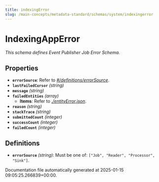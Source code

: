 ```yaml
---
title: indexingError
slug: /main-concepts/metadata-standard/schemas/system/indexingerror
---
```


# IndexingAppError

*This schema defines Event Publisher Job Error Schema.*

## Properties

- **`errorSource`**: Refer to *[#/definitions/errorSource](#definitions/errorSource)*.
- **`lastFailedCursor`** *(string)*
- **`message`** *(string)*
- **`failedEntities`** *(array)*
  - **Items**: Refer to *[./entityError.json](#entityError.json)*.
- **`reason`** *(string)*
- **`stackTrace`** *(string)*
- **`submittedCount`** *(integer)*
- **`successCount`** *(integer)*
- **`failedCount`** *(integer)*
## Definitions

- **`errorSource`** *(string)*: Must be one of: `["Job", "Reader", "Processor", "Sink"]`.


Documentation file automatically generated at 2025-01-15 09:05:25.266839+00:00.
